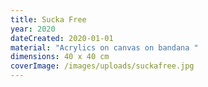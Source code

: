 ```yaml
---
title: Sucka Free
year: 2020
dateCreated: 2020-01-01
material: "Acrylics on canvas on bandana "
dimensions: 40 x 40 cm
coverImage: /images/uploads/suckafree.jpg
---
```

